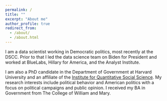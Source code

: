 ```yaml
---
permalink: /
title: ""
excerpt: "About me"
author_profile: true
redirect_from: 
  - /about/
  - /about.html
---
```


I am a data scientist working in Democratic politics, most recently at the DSCC. Prior to that I led the data science team on Biden for President and worked at BlueLabs, Hillary for America, and the Analyst Institute.

I am also a PhD candidate in the Department of Government at Harvard University and an affiliate of the [Institute for Quantitative Social Science](https://www.iq.harvard.edu/). My research interests include political behavior and American politics with a focus on political campaigns and public opinion. I received my BA in Government from The College of William and Mary.
